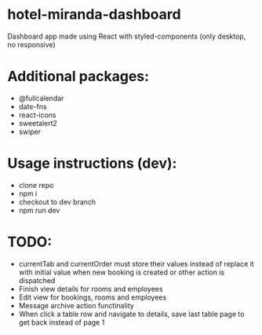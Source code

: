 # hotel-miranda-dashboard

Dashboard app made using React with styled-components (only desktop, no responsive)

# Additional packages:

- @fullcalendar
- date-fns
- react-icons
- sweetalert2
- swiper

# Usage instructions (dev):

- clone repo
- npm i
- checkout to dev branch
- npm run dev

# TODO:

- currentTab and currentOrder must store their values instead of replace it with initial value when new booking is created or other action is dispatched
- Finish view details for rooms and employees
- Edit view for bookings, rooms and employees
- Message archive action functinality
- When click a table row and navigate to details, save last table page to get back instead of page 1